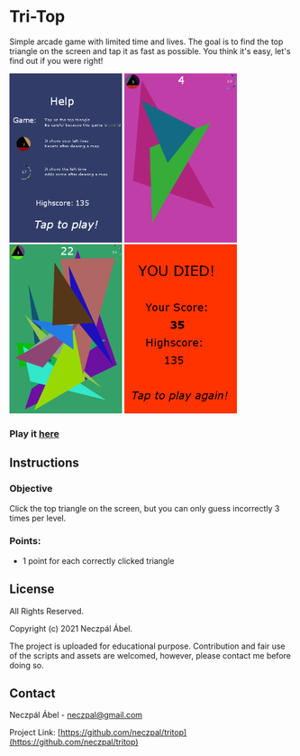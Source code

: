 # Tri-Top

Simple arcade game with limited time and lives.
The goal is to find the top triangle on the screen
and tap it as fast as possible.
You think it's easy, let's find out if you were right!

<p float="left">
    <img src="https://github.com/neczpal/tritop/raw/master/img/screenshot_1.png" width="200" />
    <img src="https://github.com/neczpal/tritop/raw/master/img/screenshot_2.png" width="200" />
    <img src="https://github.com/neczpal/tritop/raw/master/img/screenshot_3.png" width="200" />
    <img src="https://github.com/neczpal/tritop/raw/master/img/screenshot_4.png" width="200" />
</p>

### Play it [here](https://neczpal.github.io/tritop/)

## Instructions

### Objective
Click the top triangle on the screen, but you can only guess incorrectly 3 times per level.

### Points:
* 1 point for each correctly clicked triangle


## License

All Rights Reserved.

Copyright (c) 2021 Neczpál Ábel.

The project is uploaded for educational purpose.
Contribution and fair use of the scripts and assets are welcomed,
however, please contact me before doing so.


## Contact

Neczpál Ábel - [neczpal@gmail.com](mailto:neczpal@gmail.com)

Project Link: [https://github.com/neczpal/tritop](https://github.com/neczpal/tritop)